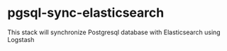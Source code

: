 # pgsql-sync-elasticsearch
This stack will synchronize Postgresql database with Elasticsearch using Logstash
